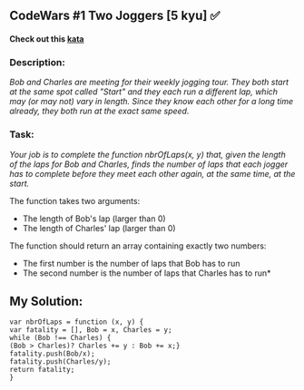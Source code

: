 ## CodeWars #1 Two Joggers [5 kyu]  :white_check_mark:

#### Check out this [kata](https://www.codewars.com/kata/5274d9d3ebc3030802000165)

### Description:



*Bob and Charles are meeting for their weekly jogging tour. They both start at the same spot called "Start" and they each run a different lap, which may (or may not) vary in length. Since they know each other for a long time already, they both run at the exact same speed.*


### Task:

*Your job is to complete the function nbrOfLaps(x, y) that, given the length of the laps for Bob and Charles, finds the number of laps that each jogger has to complete before they meet each other again, at the same time, at the start.*

The function takes two arguments:

- The length of Bob's lap (larger than 0)
- The length of Charles' lap (larger than 0)

The function should return an array containing exactly two numbers:

- The first number is the number of laps that Bob has to run
- The second number is the number of laps that Charles has to run*

## My Solution:

    var nbrOfLaps = function (x, y) {  
    var fatality = [], Bob = x, Charles = y;  
    while (Bob !== Charles) {  
    (Bob > Charles)? Charles += y : Bob += x;}  
    fatality.push(Bob/x);  
    fatality.push(Charles/y);  
    return fatality;  
    }
